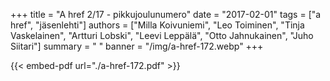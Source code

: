 +++
title = "A href 2/17 - pikkujoulunumero"
date = "2017-02-01"
tags = ["a href", "jäsenlehti"]
authors = ["Milla Koivuniemi", "Leo Toiminen", "Tinja Vaskelainen", "Artturi Lobski", "Leevi Leppälä", "Otto Jahnukainen", "Juho Siitari"]
summary = " "
banner = "/img/a-href-172.webp"
+++

{{< embed-pdf url="./a-href-172.pdf" >}}
